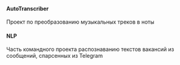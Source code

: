 #### AutoTranscriber
Проект по преобразованию музыкальных треков в ноты


#### NLP
Часть командного проекта распознаванию текстов вакансий из сообщений, спарсенных из Telegram
